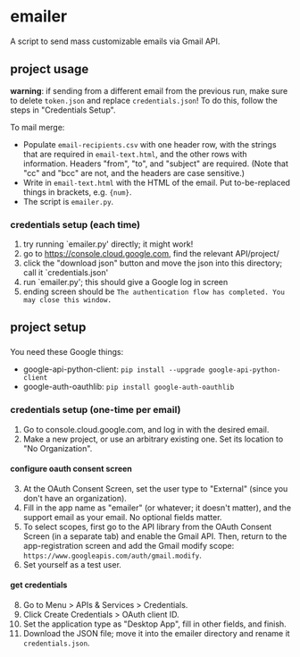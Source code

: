 # emailer

A script to send mass customizable emails via Gmail API.

## project usage

**warning**: if sending from a different email from the previous run, make sure to delete `token.json` and replace `credentials.json`! To do this, follow the steps in "Credentials Setup".

To mail merge:
- Populate `email-recipients.csv` with one header row, with the strings that are required in `email-text.html`, and the other rows with information. Headers "from", "to", and "subject" are required. (Note that "cc" and "bcc" are not, and the headers are case sensitive.)
- Write in `email-text.html` with the HTML of the email. Put to-be-replaced things in brackets, e.g. `{num}`.
- The script is `emailer.py`.

### credentials setup (each time)
1. try running `emailer.py' directly; it might work!
2. go to https://console.cloud.google.com, find the relevant API/project/
3. click the "download json" button and move the json into this directory; call it `credentials.json'
4. run `emailer.py'; this should give a Google log in screen
5. ending screen should be `The authentication flow has completed. You may close this window.`

## project setup

### 
You need these Google things:
- google-api-python-client: `pip install --upgrade google-api-python-client`
- google-auth-oauthlib: `pip install google-auth-oauthlib`

### credentials setup (one-time per email)
1. Go to console.cloud.google.com, and log in with the desired email.
2. Make a new project, or use an arbitrary existing one. Set its location to "No Organization".

#### configure oauth consent screen
3. At the OAuth Consent Screen, set the user type to "External" (since you don't have an organization).
4. Fill in the app name as "emailer" (or whatever; it doesn't matter), and the support email as your email. No optional fields matter.
5. To select scopes, first go to the API library from the OAuth Consent Screen (in a separate tab) and enable the Gmail API. Then, return to the app-registration screen and add the Gmail modify scope: `https://www.googleapis.com/auth/gmail.modify`.
6. Set yourself as a test user.

#### get credentials
8. Go to Menu > APIs & Services > Credentials.
9. Click Create Credentials > OAuth client ID.
10. Set the application type as "Desktop App", fill in other fields, and finish.
11. Download the JSON file; move it into the emailer directory and rename it `credentials.json`.